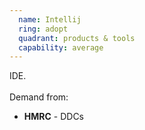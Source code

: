 ```yaml
---
  name: Intellij
  ring: adopt
  quadrant: products & tools
  capability: average
---
```

IDE.
<br/><br/>Demand from: <ul><li><strong>HMRC</strong> - DDCs</li></ul>
